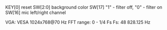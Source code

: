 KEY[0] reset
SW[2:0] background color
SW[17] "1" - filter off, "0" - filter on
SW[16] mic left/right channel

VGA: VESA 1024x768@70 Hz
FFT range: 0 - 1/4 Fs
Fs: 48 828.125 Hz